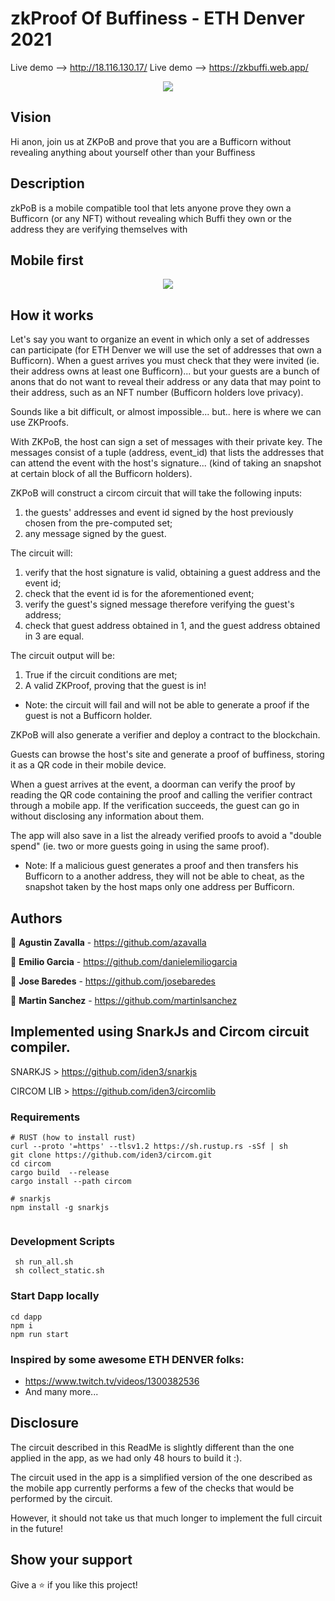 # zkProof Of Buffiness - ETH Denver 2021

Live demo --> http://18.116.130.17/
Live demo --> https://zkbuffi.web.app/

<p align="center">
  <img src="https://user-images.githubusercontent.com/45073251/154821162-3d4af844-1f74-4fdb-91c3-52e280e55c10.png"/>
</p>

## Vision

Hi anon, join us at ZKPoB and prove that you are a Bufficorn without revealing anything about yourself other than your Buffiness
## Description

zkPoB is a mobile compatible tool that lets anyone prove they own a Bufficorn (or any NFT) without revealing which Buffi they own or the address they are verifying themselves with

## Mobile first

<p align="center">
  <img src="https://user-images.githubusercontent.com/45073251/154821939-e0df5284-d4d1-4b50-8e1e-8b1b06b34855.png"/>
</p>

## How it works

Let's say you want to organize an event in which only a set of addresses can participate (for ETH Denver we will use the set of addresses that own a Bufficorn). When a guest arrives you must check that they were invited (ie. their address owns at least one Bufficorn)... but your guests are a bunch of anons that do not want to reveal their address or any data that may point to their address, such as an NFT number (Bufficorn holders love privacy).

Sounds like a bit difficult, or almost impossible... but.. here is where we can use ZKProofs.

With ZKPoB, the host can sign a set of messages with their private key. The messages consist of a tuple (address, event_id) that lists the addresses that can attend the event with the host's signature... (kind of taking an snapshot at certain block of all the Bufficorn holders).

ZKPoB will construct a circom circuit that will take the following inputs:
1) the guests' addresses and event id signed by the host previously chosen from the pre-computed set;
2) any message signed by the guest.

The circuit will:
1) verify that the host signature is valid, obtaining a guest address and the event id;
2) check that the event id is for the aforementioned event;
3) verify the guest's signed message therefore verifying the guest's address;
4) check that guest address obtained in 1, and the guest address obtained in 3 are equal.

The circuit output will be:
1) True if the circuit conditions are met;
2) A valid ZKProof, proving that the guest is in!

* Note: the circuit will fail and will not be able to generate a proof if the guest is not a Bufficorn holder.

ZKPoB will also generate a verifier and deploy a contract to the blockchain.

Guests can browse the host's site and generate a proof of buffiness, storing it as a QR code in their mobile device.

When a guest arrives at the event, a doorman can verify the proof by reading the QR code containing the proof and calling the verifier contract through a mobile app. If the verification succeeds, the guest can go in without disclosing any information about them.

The app will also save in a list the already verified proofs to avoid a "double spend" (ie. two or more guests going in using the same proof).

* Note: If a malicious guest generates a proof and then transfers his Bufficorn to a another address, they will not be able to cheat, as the snapshot taken by the host maps only one address per Bufficorn.

## Authors

👤 **Agustin Zavalla** - https://github.com/azavalla

👤 **Emilio Garcia** - https://github.com/danielemiliogarcia

👤 **Jose Baredes** - https://github.com/josebaredes

👤 **Martin Sanchez** - https://github.com/martinlsanchez


## Implemented using SnarkJs and Circom circuit compiler.

SNARKJS > https://github.com/iden3/snarkjs

CIRCOM LIB > https://github.com/iden3/circomlib

### Requirements
```
# RUST (how to install rust)
curl --proto '=https' --tlsv1.2 https://sh.rustup.rs -sSf | sh
git clone https://github.com/iden3/circom.git
cd circom
cargo build  --release
cargo install --path circom

# snarkjs
npm install -g snarkjs


```

### Development Scripts
```
 sh run_all.sh
 sh collect_static.sh
```

### Start Dapp locally
```
cd dapp
npm i
npm run start
```

### Inspired by some awesome ETH DENVER folks:
* https://www.twitch.tv/videos/1300382536
* And many more...


## Disclosure

The circuit described in this ReadMe is slightly different than the one applied in the app, as we had only 48 hours to build it :).

The circuit used in the app is a simplified version of the one described as the mobile app currently performs a few of the checks that would be performed by the circuit.

However, it should not take us that much longer to implement the full circuit in the future!
## Show your support

Give a ⭐️ if you like this project!
